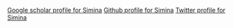[Google scholar profile for Simina](https://scholar.google.com/citations?user=6wieRCYAAAAJ&hl=en&oi=ao)
[Github profile for Simina](https://github.com/siminab)
[Twitter profile for Simina](https://twitter.com/siminaboca)
